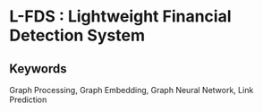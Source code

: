 # L-FDS : Lightweight Financial Detection System

## Keywords
Graph Processing, Graph Embedding, Graph Neural Network, Link Prediction
